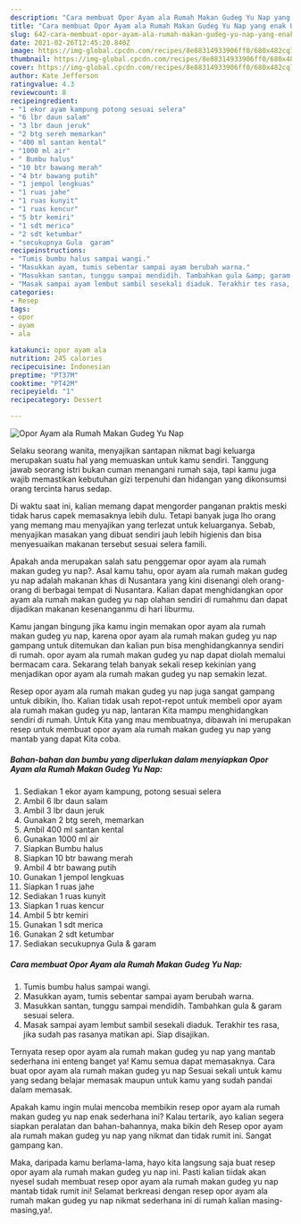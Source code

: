 ```yaml
---
description: "Cara membuat Opor Ayam ala Rumah Makan Gudeg Yu Nap yang enak Untuk Jualan"
title: "Cara membuat Opor Ayam ala Rumah Makan Gudeg Yu Nap yang enak Untuk Jualan"
slug: 642-cara-membuat-opor-ayam-ala-rumah-makan-gudeg-yu-nap-yang-enak-untuk-jualan
date: 2021-02-26T12:45:20.840Z
image: https://img-global.cpcdn.com/recipes/8e88314933906ff0/680x482cq70/opor-ayam-ala-rumah-makan-gudeg-yu-nap-foto-resep-utama.jpg
thumbnail: https://img-global.cpcdn.com/recipes/8e88314933906ff0/680x482cq70/opor-ayam-ala-rumah-makan-gudeg-yu-nap-foto-resep-utama.jpg
cover: https://img-global.cpcdn.com/recipes/8e88314933906ff0/680x482cq70/opor-ayam-ala-rumah-makan-gudeg-yu-nap-foto-resep-utama.jpg
author: Kate Jefferson
ratingvalue: 4.3
reviewcount: 8
recipeingredient:
- "1 ekor ayam kampung potong sesuai selera"
- "6 lbr daun salam"
- "3 lbr daun jeruk"
- "2 btg sereh memarkan"
- "400 ml santan kental"
- "1000 ml air"
- " Bumbu halus"
- "10 btr bawang merah"
- "4 btr bawang putih"
- "1 jempol lengkuas"
- "1 ruas jahe"
- "1 ruas kunyit"
- "1 ruas kencur"
- "5 btr kemiri"
- "1 sdt merica"
- "2 sdt ketumbar"
- "secukupnya Gula  garam"
recipeinstructions:
- "Tumis bumbu halus sampai wangi."
- "Masukkan ayam, tumis sebentar sampai ayam berubah warna."
- "Masukkan santan, tunggu sampai mendidih. Tambahkan gula &amp; garam sesuai selera."
- "Masak sampai ayam lembut sambil sesekali diaduk. Terakhir tes rasa, jika sudah pas rasanya matikan api. Siap disajikan."
categories:
- Resep
tags:
- opor
- ayam
- ala

katakunci: opor ayam ala 
nutrition: 245 calories
recipecuisine: Indonesian
preptime: "PT37M"
cooktime: "PT42M"
recipeyield: "1"
recipecategory: Dessert

---
```



![Opor Ayam ala Rumah Makan Gudeg Yu Nap](https://img-global.cpcdn.com/recipes/8e88314933906ff0/680x482cq70/opor-ayam-ala-rumah-makan-gudeg-yu-nap-foto-resep-utama.jpg)

Selaku seorang wanita, menyajikan santapan nikmat bagi keluarga merupakan suatu hal yang memuaskan untuk kamu sendiri. Tanggung jawab seorang istri bukan cuman menangani rumah saja, tapi kamu juga wajib memastikan kebutuhan gizi terpenuhi dan hidangan yang dikonsumsi orang tercinta harus sedap.

Di waktu  saat ini, kalian memang dapat mengorder panganan praktis meski tidak harus capek memasaknya lebih dulu. Tetapi banyak juga lho orang yang memang mau menyajikan yang terlezat untuk keluarganya. Sebab, menyajikan masakan yang dibuat sendiri jauh lebih higienis dan bisa menyesuaikan makanan tersebut sesuai selera famili. 



Apakah anda merupakan salah satu penggemar opor ayam ala rumah makan gudeg yu nap?. Asal kamu tahu, opor ayam ala rumah makan gudeg yu nap adalah makanan khas di Nusantara yang kini disenangi oleh orang-orang di berbagai tempat di Nusantara. Kalian dapat menghidangkan opor ayam ala rumah makan gudeg yu nap olahan sendiri di rumahmu dan dapat dijadikan makanan kesenanganmu di hari liburmu.

Kamu jangan bingung jika kamu ingin memakan opor ayam ala rumah makan gudeg yu nap, karena opor ayam ala rumah makan gudeg yu nap gampang untuk ditemukan dan kalian pun bisa menghidangkannya sendiri di rumah. opor ayam ala rumah makan gudeg yu nap dapat diolah memalui bermacam cara. Sekarang telah banyak sekali resep kekinian yang menjadikan opor ayam ala rumah makan gudeg yu nap semakin lezat.

Resep opor ayam ala rumah makan gudeg yu nap juga sangat gampang untuk dibikin, lho. Kalian tidak usah repot-repot untuk membeli opor ayam ala rumah makan gudeg yu nap, lantaran Kita mampu menghidangkan sendiri di rumah. Untuk Kita yang mau membuatnya, dibawah ini merupakan resep untuk membuat opor ayam ala rumah makan gudeg yu nap yang mantab yang dapat Kita coba.

<!--inarticleads1-->

##### Bahan-bahan dan bumbu yang diperlukan dalam menyiapkan Opor Ayam ala Rumah Makan Gudeg Yu Nap:

1. Sediakan 1 ekor ayam kampung, potong sesuai selera
1. Ambil 6 lbr daun salam
1. Ambil 3 lbr daun jeruk
1. Gunakan 2 btg sereh, memarkan
1. Ambil 400 ml santan kental
1. Gunakan 1000 ml air
1. Siapkan  Bumbu halus
1. Siapkan 10 btr bawang merah
1. Ambil 4 btr bawang putih
1. Gunakan 1 jempol lengkuas
1. Siapkan 1 ruas jahe
1. Sediakan 1 ruas kunyit
1. Siapkan 1 ruas kencur
1. Ambil 5 btr kemiri
1. Gunakan 1 sdt merica
1. Gunakan 2 sdt ketumbar
1. Sediakan secukupnya Gula &amp; garam




<!--inarticleads2-->

##### Cara membuat Opor Ayam ala Rumah Makan Gudeg Yu Nap:

1. Tumis bumbu halus sampai wangi.
1. Masukkan ayam, tumis sebentar sampai ayam berubah warna.
1. Masukkan santan, tunggu sampai mendidih. Tambahkan gula &amp; garam sesuai selera.
1. Masak sampai ayam lembut sambil sesekali diaduk. Terakhir tes rasa, jika sudah pas rasanya matikan api. Siap disajikan.




Ternyata resep opor ayam ala rumah makan gudeg yu nap yang mantab sederhana ini enteng banget ya! Kamu semua dapat memasaknya. Cara buat opor ayam ala rumah makan gudeg yu nap Sesuai sekali untuk kamu yang sedang belajar memasak maupun untuk kamu yang sudah pandai dalam memasak.

Apakah kamu ingin mulai mencoba membikin resep opor ayam ala rumah makan gudeg yu nap enak sederhana ini? Kalau tertarik, ayo kalian segera siapkan peralatan dan bahan-bahannya, maka bikin deh Resep opor ayam ala rumah makan gudeg yu nap yang nikmat dan tidak rumit ini. Sangat gampang kan. 

Maka, daripada kamu berlama-lama, hayo kita langsung saja buat resep opor ayam ala rumah makan gudeg yu nap ini. Pasti kalian tiidak akan nyesel sudah membuat resep opor ayam ala rumah makan gudeg yu nap mantab tidak rumit ini! Selamat berkreasi dengan resep opor ayam ala rumah makan gudeg yu nap nikmat sederhana ini di rumah kalian masing-masing,ya!.

